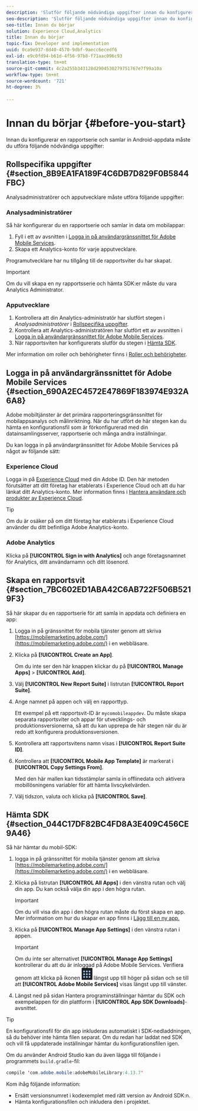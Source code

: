 ```yaml
---
description: 'Slutför följande nödvändiga uppgifter innan du konfigurerar en rapportsserie och samlar in Android-appdata: '
seo-description: 'Slutför följande nödvändiga uppgifter innan du konfigurerar en rapportsserie och samlar in Android-appdata: '
seo-title: Innan du börjar
solution: Experience Cloud,Analytics
title: Innan du börjar
topic-fix: Developer and implementation
uuid: 0ca9e937-8d40-4570-9dbf-9aecc6ecedf6
exl-id: e9c0fd94-b61d-4f56-97b8-f71aac096c93
translation-type: tm+mt
source-git-commit: 4c2a255b343128d2904530279751767e7f99a10a
workflow-type: tm+mt
source-wordcount: '721'
ht-degree: 3%

---
```


# Innan du börjar {#before-you-start}

Innan du konfigurerar en rapportserie och samlar in Android-appdata måste du utföra följande nödvändiga uppgifter:

## Rollspecifika uppgifter {#section_8B9EA1FA189F4C6DB7D829F0B5844FBC}

Analysadministratörer och apputvecklare måste utföra följande uppgifter:

### Analysadministratörer

Så här konfigurerar du en rapportserie och samlar in data om mobilappar:

1. Fyll i ett av avsnitten i [Logga in på användargränssnittet för Adobe Mobile Services](../getting-started/requirements.md#section_690A2EC4572E47869F183974E932A6A8).
1. Skapa ett Analytics-konto för varje apputvecklare.

Programutvecklare har nu tillgång till de rapportsviter du har skapat.

>[!IMPORTANT]
>
>Om du vill skapa en ny rapportsserie och hämta SDK:er måste du vara Analytics Administrator.

### Apputvecklare

1. Kontrollera att din Analytics-administratör har slutfört stegen i *Analysadministratörer* i [Rollspecifika uppgifter](../getting-started/requirements.md#section_8B9EA1FA189F4C6DB7D829F0B5844FBC).
1. Kontrollera att Analytics-administratören har slutfört ett av avsnitten i [Logga in på användargränssnittet för Adobe Mobile Services](../getting-started/requirements.md#section_690A2EC4572E47869F183974E932A6A8).
1. När rapportsviten har konfigurerats slutför du stegen i [Hämta SDK](../getting-started/requirements.md#section_044C17DF82BC4FD8A3E409C456CE9A46).

Mer information om roller och behörigheter finns i [Roller och behörigheter](/help/using/gs/c-mob-roles-and-permissions.md).

## Logga in på användargränssnittet för Adobe Mobile Services {#section_690A2EC4572E47869F183974E932A6A8}

Adobe mobiltjänster är det primära rapporteringsgränssnittet för mobilappsanalys och målinriktning. När du har utfört de här stegen kan du hämta en konfigurationsfil som är förkonfigurerad med din datainsamlingsserver, rapportserie och många andra inställningar.

Du kan logga in på användargränssnittet för Adobe Mobile Services på något av följande sätt:

### Experience Cloud

Logga in på [Experience Cloud](https://experiencecloud.adobe.com) med din Adobe ID. Den här metoden förutsätter att ditt företag har etablerats i Experience Cloud och att du har länkat ditt Analytics-konto. Mer information finns i [Hantera användare och produkter av Experience Cloud](https://docs.adobe.com/content/help/sv-SE/core-services/interface/manage-users-and-products/admin-getting-started.html).

>[!TIP]
>
>Om du är osäker på om ditt företag har etablerats i Experience Cloud använder du ditt befintliga Adobe Analytics-konto.

### Adobe Analytics

Klicka på **[!UICONTROL Sign in with Analytics]** och ange företagsnamnet för Analytics, ditt användarnamn och ditt lösenord.

## Skapa en rapportsvit {#section_7BC602ED1ABA42C6AB722F506B5219F3}

Så här skapar du en rapportserie för att samla in appdata och definiera en app:

1. Logga in på gränssnittet för mobila tjänster genom att skriva [https://mobilemarketing.adobe.com/](https://mobilemarketing.adobe.com/) i en webbläsare.
1. Klicka på **[!UICONTROL Create an App]**.

   Om du inte ser den här knappen klickar du på **[!UICONTROL Manage Apps]** > **[!UICONTROL Add]**.

1. Välj **[!UICONTROL New Report Suite]** i listrutan **[!UICONTROL Report Suite]**.

1. Ange namnet på appen och välj en rapporttyp.

   Ett exempel på ett rapportsvit-ID är `mycomobileappdev`. Du måste skapa separata rapportsviter och appar för utvecklings- och produktionsversionerna, så att du kan upprepa de här stegen när du är redo att konfigurera produktionsversionen.
1. Kontrollera att rapportsvitens namn visas i **[!UICONTROL Report Suite ID]**.
1. Kontrollera att **[!UICONTROL Mobile App Template]** är markerat i **[!UICONTROL Copy Settings From]**.

   Med den här mallen kan tidsstämplar samla in offlinedata och aktivera mobillösningens variabler för att hämta livscykelvärden.

1. Välj tidszon, valuta och klicka på **[!UICONTROL Save]**.

## Hämta SDK {#section_044C17DF82BC4FD8A3E409C456CE9A46}

Så här hämtar du mobil-SDK:

1. logga in på gränssnittet för mobila tjänster genom att skriva [https://mobilemarketing.adobe.com/](https://mobilemarketing.adobe.com/) i en webbläsare.
1. Klicka på listrutan **[!UICONTROL All Apps]** i den vänstra rutan och välj din app.
Du kan också välja din app i den högra rutan.

   >[!IMPORTANT]
   >
   >Om du vill visa din app i den högra rutan måste du först skapa en app. Mer information om hur du skapar en app finns i [Lägg till en ny app.](https://docs.adobe.com/content/help/en/mobile-services/using/manage-apps-ug/t-new-app.html)

1. Klicka på **[!UICONTROL Manage App Settings]** i den vänstra rutan i appen.

   >[!IMPORTANT]
   >
   >Om du inte ser alternativet **[!UICONTROL Manage App Settings]** kontrollerar du att du är inloggad på Adobe Mobile Services. Verifiera genom att klicka på ikonen ![lösningsväljaren](assets/solution-switcher.png) längst upp till höger på sidan och se till att **[!UICONTROL Adobe Mobile Services]** visas längst upp till vänster.

1. Längst ned på sidan Hantera programinställningar hämtar du SDK och exempelappen för din plattform i **[!UICONTROL App SDK Downloads]**-avsnittet.

>[!TIP]
>
>En konfigurationsfil för din app inkluderas automatiskt i SDK-nedladdningen, så du behöver inte hämta filen separat. Om du redan har laddat ned SDK och vill få uppdaterade inställningar hämtar du konfigurationsfilen igen.

Om du använder Android Studio kan du även lägga till följande i programmets `build.gradle`-fil:

```java
compile 'com.adobe.mobile:adobeMobileLibrary:4.13.7'
```

Kom ihåg följande information:

* Ersätt versionsnumret i kodexemplet med rätt version av Android SDK:n.
* Hämta konfigurationsfilen och inkludera den i projektet.

